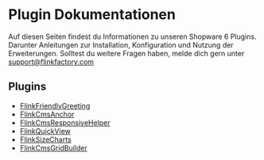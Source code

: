 # Plugin Dokumentationen

Auf diesen Seiten findest du Informationen zu unseren Shopware 6 Plugins. Darunter Anleitungen zur Installation, 
Konfiguration und Nutzung der Erweiterungen. Solltest du weitere Fragen haben, melde dich gern unter
[support@flinkfactory.com](mailto:support@flinkfactory.com)

## Plugins

- [FlinkFriendlyGreeting](plugins/FlinkFriendlyGreeting/index.md)
- [FlinkCmsAnchor](plugins/FlinkCmsAnchor/index.md)
- [FlinkCmsResponsiveHelper](plugins/FlinkCmsResponsiveHelper/index.md)
- [FlinkQuickView](plugins/FlinkQuickView/index.md)
- [FlinkSizeCharts](plugins/FlinkSizeCharts/index.md)
- [FlinkCmsGridBuilder](plugins/FlinkCmsGridBuilder/index.md)